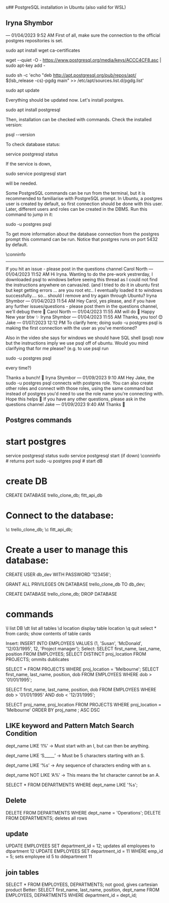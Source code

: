 s## PostgreSQL installation in Ubuntu (also valid for WSL)
## Iryna Shymbor
 — 
01/04/2023 9:52 AM
First of all, make sure the connection to the official postgres repositories is set.

sudo apt install wget ca-certificates


wget --quiet -O - https://www.postgresql.org/media/keys/ACCC4CF8.asc | sudo apt-key add -


sudo sh -c 'echo "deb http://apt.postgresql.org/pub/repos/apt/ $(lsb_release -cs)-pgdg main" >> /etc/apt/sources.list.d/pgdg.list'


sudo apt update


Everything should be updated now. Let's install postgres.

sudo apt install postgresql


Then, installation can be checked with commands. Check the installed version:

psql --version


To check database status:

service postgresql status


If the service is down, 

sudo service postgresql start

 will be needed.

Some PostgreSQL commands can be run from the terminal, but it is recommended to familiarise with PostgreSQL prompt. In Ubuntu, a postgres user is created by default, so first connection should be done with this user. Later, different users and roles can be created in the DBMS. Run this command to jump in it:

sudo -u postgres psql


To get more information about the database connection from the postgres prompt this command can be run. Notice that postgres runs on port 5432 by default.

\conninfo



---
If you hit an issue - please post in the questions channel 
Carol North
 — 
01/04/2023 11:52 AM
Hi Iryna. Wanting to do the pre-work yestrerday, I downloaded psql to windows before seeing this thread as I could not find the instructions anywhere on canvas/ed. (and I tried to do it in ubuntu first but kept getting errors ... are you root etc.. I eventually loaded it to windows successfully.... so... should I remove and try again through Ubuntu?
Iryna Shymbor
 — 
01/04/2023 11:54 AM
Hey Carol, yes please, and if you have any further issues/questions - please post them in the questions channel, we'll debug there 🙂
Carol North
 — 
01/04/2023 11:55 AM
will do 🙂 Happy New year btw ✨
Iryna Shymbor
 — 
01/04/2023 11:55 AM
Thanks, you too! 😊
Jake
 — 
01/07/2023 12:12 PM
To clarify here; doing sudo -u postgres psql is making the first connection with the user as you've mentioned?

Also in the video she says for windows we should have SQL shell (psql) now but the instructions imply we use psql off of ubuntu. Would you mind clarifying that for me please? (e.g. to use psql run 

sudo -u postgres psql

 every time?)

Thanks a bunch! 🙂
Iryna Shymbor
 — 
01/09/2023 9:10 AM
Hey Jake, the sudo -u postgres psql connects with postgres role. 
You can also create other roles and connect with those roles, using the same command but instead of postgres you'd need to use the role name you're connecting with.
Hope this helps 🙂 If you have any other questions, please ask in the questions channel
Jake
 — 
01/09/2023 9:40 AM
Thanks 🙂


## Postgres commands

# start postgres
service postgresql status
sudo service postgresql start (if down)
\conninfo # returns port
sudo -u postgres psql   # start dB

# create DB

CREATE DATABASE trello_clone_db; fitt_api_db

# Connect to the database:

\c trello_clone_db;
\c fitt_api_db;

# Create a user to manage this database:

CREATE USER db_dev WITH PASSWORD '123456';

GRANT ALL PRIVILEGES ON DATABASE trello_clone_db TO db_dev;

CREATE DATABASE trello_clone_db;
DROP DATABASE 




# commands

\l  list DB
\dt  list all tables
\d location display table location
\q quit
select * from cards;    show contents of table cards

Insert: 
INSERT INTO EMPLOYEES VALUES (1, 'Susan', 'McDonald', '12/03/1995', 12, 'Project manager');
Select:
SELECT first_name, last_name, position FROM EMPLOYEES;
SELECT DISTINCT proj_location FROM PROJECTS;  ommits dublicates

SELECT * FROM PROJECTS WHERE proj_location = 'Melbourne';
SELECT first_name, last_name, position, dob
FROM EMPLOYEES 
WHERE dob > '01/01/1995';

SELECT first_name, last_name, position, dob 
FROM EMPLOYEES 
WHERE dob > '01/01/1995' AND dob < '12/31/1995';

SELECT proj_name, proj_location FROM PROJECTS WHERE proj_location = 'Melbourne' ORDER BY proj_name ; ASC DSC

## LIKE keyword and Pattern Match Search Condition
dept_name LIKE ‘I%’ -> Must start with an I, but can then be anything.

dept_name LIKE ‘S_____’ -> Must be 5 characters starting with an S.

dept_name LIKE ‘%s’ -> Any sequence of characters ending with an s.

dept_name NOT LIKE ‘A%’ -> This means the 1st character cannot be an A.

SELECT * FROM DEPARTMENTS WHERE dept_name LIKE '%s';

## Delete
DELETE FROM DEPARTMENTS WHERE dept_name = 'Operations';
DELETE FROM DEPARTMENTS; deletes all rows

## update
UPDATE EMPLOYEES SET department_id = 12; updates all employees to dtpartment 12
UPDATE EMPLOYEES SET department_id = 11 WHERE emp_id = 5;
  sets employee id 5 to ddepartment 11

## join tables

SELECT * FROM EMPLOYEES, DEPARTMENTS;  not good, gives cartesian product
Better:
SELECT first_name, last_name, position, dept_name FROM EMPLOYEES, DEPARTMENTS 
WHERE department_id = dept_id;
